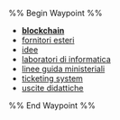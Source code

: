 %% Begin Waypoint %%
- **[blockchain](./blockchain/blockchain.md)**
- [fornitori esteri](./fornitori%20esteri.md)
- [idee](./idee.md)
- [laboratori di informatica](./laboratori%20di%20informatica.md)
- [linee guida ministeriali](./linee%20guida%20ministeriali.md)
- [ticketing system](./ticketing%20system.md)
- [uscite didattiche](./uscite%20didattiche.md)

%% End Waypoint %%

